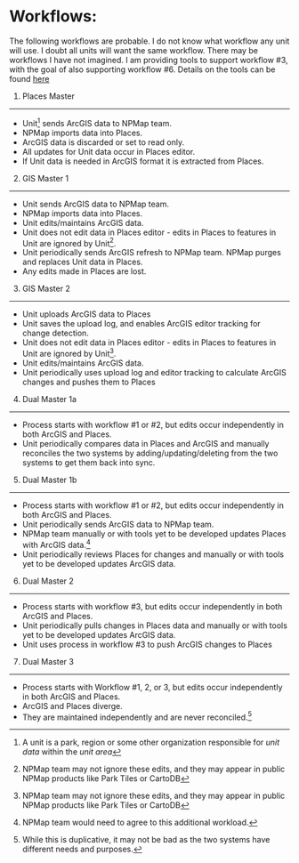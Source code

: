 Workflows:
==========

The following workflows are probable.  I do not know what workflow any unit will use.
I doubt all units will want the same workflow. There may be workflows I have not imagined.
I am providing tools to support workflow #3, with the goal of also supporting workflow #6.
Details on the tools can be found [here](https://github.com/nationalparkservice/arc2places/blob/master/Tools.md)

1) Places Master
----------------
* Unit[^1] sends ArcGIS data to NPMap team.
* NPMap imports data into Places.
* ArcGIS data is discarded or set to read only.
* All updates for Unit data occur in Places editor.
* If Unit data is needed in ArcGIS format it is extracted from Places.

2) GIS Master 1
---------------
* Unit sends ArcGIS data to NPMap team.
* NPMap imports data into Places.
* Unit edits/maintains ArcGIS data.
* Unit does not edit data in Places editor - edits in Places to features in Unit are ignored by Unit[^2].
* Unit periodically sends ArcGIS refresh to NPMap team.  NPMap purges and replaces Unit data in Places.
* Any edits made in Places are lost.

3) GIS Master 2
---------------
* Unit uploads ArcGIS data to Places
* Unit saves the upload log, and enables ArcGIS editor tracking for change detection.
* Unit does not edit data in Places editor - edits in Places to features in Unit are ignored by Unit[^2].
* Unit edits/maintains ArcGIS data.
* Unit periodically uses upload log and editor tracking to calculate ArcGIS changes and pushes them to Places

4) Dual Master 1a
-----------------
* Process starts with workflow #1 or #2, but edits occur independently in both ArcGIS and Places.
* Unit periodically compares data in Places and ArcGIS and manually reconciles the two systems by adding/updating/deleting from the two systems to get them back into sync.

5) Dual Master 1b
-----------------
* Process starts with workflow #1 or #2, but edits occur independently in both ArcGIS and Places.
* Unit periodically sends ArcGIS data to NPMap team.
* NPMap team manually or with tools yet to be developed updates Places with ArcGIS data.[^3]
* Unit periodically reviews Places for changes and manually or with tools yet to be developed updates ArcGIS data.

6) Dual Master 2
----------------
* Process starts with workflow #3, but edits occur independently in both ArcGIS and Places.
* Unit periodically pulls changes in Places data and manually or with tools yet to be developed updates ArcGIS data.
* Unit uses process in workflow #3 to push ArcGIS changes to Places

7) Dual Master 3
----------------
* Process starts with Workflow #1, 2, or 3, but edits occur independently in both ArcGIS and Places.
* ArcGIS and Places diverge.
* They are maintained independently and are never reconciled.[^4]

[^1]: A unit is a park, region or some other organization responsible for *unit data* within the *unit area*

[^2]: NPMap team may not ignore these edits, and they may appear in public NPMap products like Park Tiles or CartoDB

[^3]: NPMap team would need to agree to this additional workload.

[^4]: While this is duplicative, it may not be bad as the two systems have different needs and purposes.

